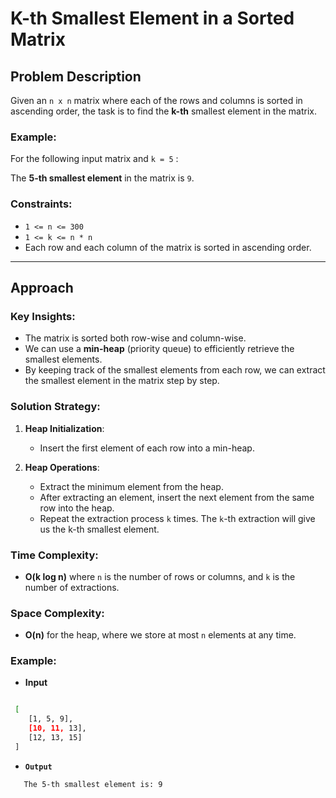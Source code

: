 # K-th Smallest Element in a Sorted Matrix

## Problem Description

Given an `n x n` matrix where each of the rows and columns is sorted in ascending order, the task is to find the **k-th** smallest element in the matrix.

### Example:

For the following input matrix and `k = 5` :

The **5-th smallest element** in the matrix is `9`.

### Constraints:

- `1 <= n <= 300`
- `1 <= k <= n * n`
- Each row and each column of the matrix is sorted in ascending order.

---

## Approach

### Key Insights:
- The matrix is sorted both row-wise and column-wise.
- We can use a **min-heap** (priority queue) to efficiently retrieve the smallest elements.
- By keeping track of the smallest elements from each row, we can extract the smallest element in the matrix step by step.

### Solution Strategy:
1. **Heap Initialization**:
   - Insert the first element of each row into a min-heap.

2. **Heap Operations**:
   - Extract the minimum element from the heap.
   - After extracting an element, insert the next element from the same row into the heap.
   - Repeat the extraction process `k` times. The `k`-th extraction will give us the k-th smallest element.

### Time Complexity:
- **O(k log n)** where `n` is the number of rows or columns, and `k` is the number of extractions.

### Space Complexity:
- **O(n)** for the heap, where we store at most `n` elements at any time.


### Example:

- **Input**

```bash

 [
    [1, 5, 9],
    [10, 11, 13],
    [12, 13, 15]
 ]
```
- **`Output`**

```bash
   The 5-th smallest element is: 9

